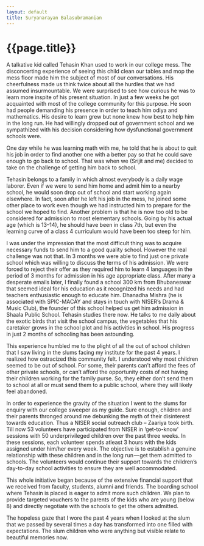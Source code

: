 ```yaml
---
layout: default
title: Suryanarayan Balasubramanian
---
```

<h1 class="center-align">{{page.title}}</h1>
<div class="container">
A talkative kid called Tehasin Khan used to work in our college mess. The disconcerting experience of seeing this child clean our tables and mop the mess floor made him the subject of most of our conversations. His cheerfulness made us think twice about all the hurdles that we had assumed insurmountable. We were surprised to see how curious he was to learn more inspite of his present situation. In just a few weeks he got acquainted with most of the college community for this purpose. He soon had people demanding his presence in order to teach him odiya and mathematics. His desire to learn grew but none knew how best to help him in the long run. He had willingly dropped out of government school and we sympathized with his decision considering how dysfunctional government schools were.

One day while he was learning math with me, he told that he is about to quit his job in order to find another one with a better pay so that he could save enough to go back to school. That was when we (Srijit and me) decided to take on the challenge of getting him back to school.

Tehasin belongs to a family in which almost everybody is a daily wage laborer. Even if we were to send him home and admit him to a nearby school, he would soon drop out of school and start working again elsewhere. In fact, soon after he left his job in the mess, he joined some other place to work even though we had instructed him to prepare for the school we hoped to find. Another problem is that he is now too old to be considered for admission to most elementary schools. Going by his actual age (which is 13–14), he should have been in class 7th, but even the learning curve of a class 4 curriculum would have been too steep for him.

I was under the impression that the most difficult thing was to acquire necessary funds to send him to a good quality school. However the real challenge was not that. In 3 months we were able to find just one private school which was willing to discuss the terms of his admission. We were forced to reject their offer as they required him to learn 4 languages in the period of 3 months for admission in his age appropriate class. After many a desperate emails later, I finally found a school 300 km from Bhubaneswar that seemed ideal for his education as it recognized his needs and had teachers enthusiastic enough to educate him. Dhanadha Mishra (he is associated with SPIC-MACAY and stays in touch with NISER’s Drama & Music Club), the founder of this school helped us get him admission in Shaala Public School. Tehasin studies there now. He talks to me daily about the exotic birds that visit the school campus, the vegetables that his caretaker grows in the school plot and his activities in school. His progress in just 2 months of schooling has been astounding.

This experience humbled me to the plight of all the out of school children that I saw living in the slums facing my institute for the past 4 years. I realized how ostracized this community felt. I understood why most children seemed to be out of school. For some, their parents can’t afford the fees of other private schools, or can’t afford the opportunity costs of not having their children working for the family purse. So, they either don’t send them to school at all or must send them to a public school, where they will likely feel abandoned.

In order to experience the gravity of the situation I went to the slums for enquiry with our college sweeper as my guide. Sure enough, children and their parents thronged around me debunking the myth of their disinterest towards education. Thus a NISER social outreach club – Zaariya took birth. Till now 53 volunteers have participated from NISER in ‘get-to-know’ sessions with 50 underprivileged children over the past three weeks. In these sessions, each volunteer spends atleast 3 hours with the kids assigned under him/her every week. The objective is to establish a genuine relationship with these children and in the long run — get them admitted to schools. The volunteers would continue their support towards the children’s day-to-day school activities to ensure they are well accommodated.

This whole initiative began because of the extensive financial support that we received from faculty, students, alumni and friends. The boarding school where Tehasin is placed is eager to admit more such children. We plan to provide targeted vouchers to the parents of the kids who are young (below 8) and directly negotiate with the schools to get the others admitted.

The hopeless gaze that I wore the past 4 years when I looked at the slum that we passed by several times a day has transformed into one filled with expectations. The slum children who were anything but visible relate to beautiful memories now.
</div>
